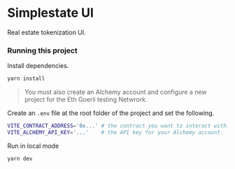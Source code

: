 # Simplestate UI

Real estate tokenization UI.

### Running this project

Install dependencies.

```sh
yarn install
```

> You must also create an Alchemy account and configure a new project for the Eth Goerli testing Netwrork.

Create an `.env` file at the root folder of the project and set the following.

```sh
VITE_CONTRACT_ADDRESS='0x...' # the contract you want to interact with.
VITE_ALCHEMY_API_KEY='...'    # the API key for your Alchemy account.
```

Run in local mode

```sh
yarn dev
```